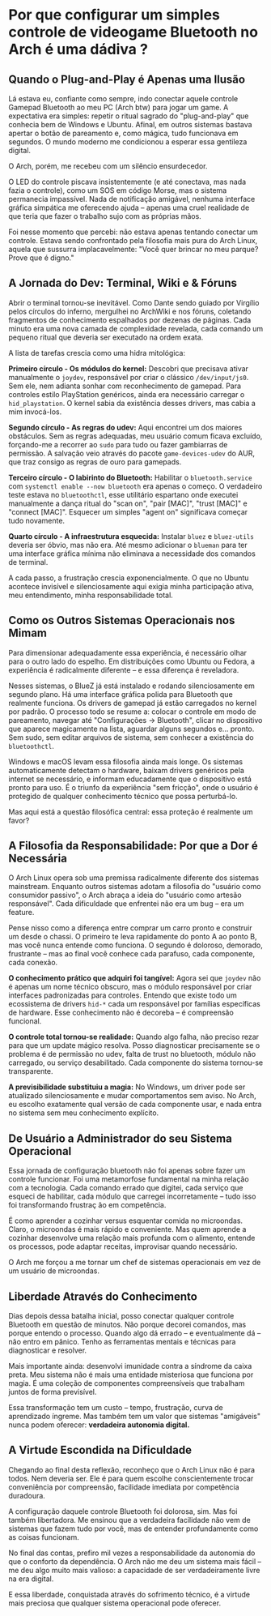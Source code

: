 # Por que configurar um simples controle de videogame Bluetooth no Arch é uma dádiva ?

## Quando o Plug-and-Play é Apenas uma Ilusão

Lá estava eu, confiante como sempre, indo conectar aquele controle Gamepad Bluetooth ao meu PC (Arch btw) para jogar um game. A expectativa era simples: repetir o ritual sagrado do "plug-and-play" que conhecia bem de Windows e Ubuntu. Afinal, em outros sistemas bastava apertar o botão de pareamento e, como mágica, tudo funcionava em segundos. O mundo moderno me condicionou a esperar essa gentileza digital.

O Arch, porém, me recebeu com um silêncio ensurdecedor.

O LED do controle piscava insistentemente (e até conectava, mas nada fazia o controle), como um SOS em código Morse, mas o sistema permanecia impassível. Nada de notificação amigável, nenhuma interface gráfica simpática me oferecendo ajuda – apenas uma cruel realidade de que teria que fazer o trabalho sujo com as próprias mãos.

Foi nesse momento que percebi: não estava apenas tentando conectar um controle. Estava sendo confrontado pela filosofia mais pura do Arch Linux, aquela que sussurra implacavelmente: "Você quer brincar no meu parque? Prove que é digno."

## A Jornada do Dev: Terminal, Wiki e & Fóruns

Abrir o terminal tornou-se inevitável. Como Dante sendo guiado por Virgílio pelos círculos do inferno, mergulhei no ArchWiki e nos fóruns, coletando fragmentos de conhecimento espalhados por dezenas de páginas. Cada minuto era uma nova camada de complexidade revelada, cada comando um pequeno ritual que deveria ser executado na ordem exata.

A lista de tarefas crescia como uma hidra mitológica:

**Primeiro círculo - Os módulos do kernel:** Descobri que precisava ativar manualmente o `joydev`, responsável por criar o clássico `/dev/input/js0`. Sem ele, nem adianta sonhar com reconhecimento de gamepad. Para controles estilo PlayStation genéricos, ainda era necessário carregar o `hid_playstation`. O kernel sabia da existência desses drivers, mas cabia a mim invocá-los.

**Segundo círculo - As regras do udev:** Aqui encontrei um dos maiores obstáculos. Sem as regras adequadas, meu usuário comum ficava excluído, forçando-me a recorrer ao `sudo` para tudo ou fazer gambiarras de permissão. A salvação veio através do pacote `game-devices-udev` do AUR, que traz consigo as regras de ouro para gamepads.

**Terceiro círculo - O labirinto do Bluetooth:** Habilitar o `bluetooth.service` com `systemctl enable --now bluetooth` era apenas o começo. O verdadeiro teste estava no `bluetoothctl`, esse utilitário espartano onde executei manualmente a dança ritual do "scan on", "pair [MAC]", "trust [MAC]" e "connect [MAC]". Esquecer um simples "agent on" significava começar tudo novamente.

**Quarto círculo - A infraestrutura esquecida:** Instalar `bluez` e `bluez-utils` deveria ser óbvio, mas não era. Até mesmo adicionar o `blueman` para ter uma interface gráfica mínima não eliminava a necessidade dos comandos de terminal.

A cada passo, a frustração crescia exponencialmente. O que no Ubuntu acontece invisível e silenciosamente aqui exigia minha participação ativa, meu entendimento, minha responsabilidade total.

## Como os Outros Sistemas Operacionais nos Mimam

Para dimensionar adequadamente essa experiência, é necessário olhar para o outro lado do espelho. Em distribuições como Ubuntu ou Fedora, a experiência é radicalmente diferente – e essa diferença é reveladora.

Nesses sistemas, o BlueZ já está instalado e rodando silenciosamente em segundo plano. Há uma interface gráfica polida para Bluetooth que realmente funciona. Os drivers de gamepad já estão carregados no kernel por padrão. O processo todo se resume a: colocar o controle em modo de pareamento, navegar até "Configurações → Bluetooth", clicar no dispositivo que aparece magicamente na lista, aguardar alguns segundos e... pronto. Sem sudo, sem editar arquivos de sistema, sem conhecer a existência do `bluetoothctl`.

Windows e macOS levam essa filosofia ainda mais longe. Os sistemas automaticamente detectam o hardware, baixam drivers genéricos pela internet se necessário, e informam educadamente que o dispositivo está pronto para uso. É o triunfo da experiência "sem fricção", onde o usuário é protegido de qualquer conhecimento técnico que possa perturbá-lo.

Mas aqui está a questão filosófica central: essa proteção é realmente um favor?

## A Filosofia da Responsabilidade: Por que a Dor é Necessária

O Arch Linux opera sob uma premissa radicalmente diferente dos sistemas mainstream. Enquanto outros sistemas adotam a filosofia do "usuário como consumidor passivo", o Arch abraça a ideia do "usuário como artesão responsável". Cada dificuldade que enfrentei não era um bug – era um feature.

Pense nisso como a diferença entre comprar um carro pronto e construir um desde o chassi. O primeiro te leva rapidamente do ponto A ao ponto B, mas você nunca entende como funciona. O segundo é doloroso, demorado, frustrante – mas ao final você conhece cada parafuso, cada componente, cada conexão.

**O conhecimento prático que adquiri foi tangível:** Agora sei que `joydev` não é apenas um nome técnico obscuro, mas o módulo responsável por criar interfaces padronizadas para controles. Entendo que existe todo um ecossistema de drivers `hid-*` cada um responsável por famílias específicas de hardware. Esse conhecimento não é decoreba – é compreensão funcional.

**O controle total tornou-se realidade:** Quando algo falha, não preciso rezar para que um update mágico resolva. Posso diagnosticar precisamente se o problema é de permissão no udev, falta de trust no bluetooth, módulo não carregado, ou serviço desabilitado. Cada componente do sistema tornou-se transparente.

**A previsibilidade substituiu a magia:** No Windows, um driver pode ser atualizado silenciosamente e mudar comportamentos sem aviso. No Arch, eu escolho exatamente qual versão de cada componente usar, e nada entra no sistema sem meu conhecimento explícito.

## De Usuário a Administrador do seu Sistema Operacional

Essa jornada de configuração bluetooth não foi apenas sobre fazer um controle funcionar. Foi uma metamorfose fundamental na minha relação com a tecnologia. Cada comando errado que digitei, cada serviço que esqueci de habilitar, cada módulo que carregei incorretamente – tudo isso foi transformando frustraç ão em competência.

É como aprender a cozinhar versus esquentar comida no microondas. Claro, o microondas é mais rápido e conveniente. Mas quem aprende a cozinhar desenvolve uma relação mais profunda com o alimento, entende os processos, pode adaptar receitas, improvisar quando necessário.

O Arch me forçou a me tornar um chef de sistemas operacionais em vez de um usuário de microondas.

## Liberdade Através do Conhecimento

Dias depois dessa batalha inicial, posso conectar qualquer controle Bluetooth em questão de minutos. Não porque decorei comandos, mas porque entendo o processo. Quando algo dá errado – e eventualmente dá – não entro em pânico. Tenho as ferramentas mentais e técnicas para diagnosticar e resolver.

Mais importante ainda: desenvolvi imunidade contra a síndrome da caixa preta. Meu sistema não é mais uma entidade misteriosa que funciona por magia. É uma coleção de componentes compreensíveis que trabalham juntos de forma previsível.

Essa transformação tem um custo – tempo, frustração, curva de aprendizado íngreme. Mas também tem um valor que sistemas "amigáveis" nunca podem oferecer: **verdadeira autonomia digital.**

## A Virtude Escondida na Dificuldade

Chegando ao final desta reflexão, reconheço que o Arch Linux não é para todos. Nem deveria ser. Ele é para quem escolhe conscientemente trocar conveniência por compreensão, facilidade imediata por competência duradoura.

A configuração daquele controle Bluetooth foi dolorosa, sim. Mas foi também libertadora. Me ensinou que a verdadeira facilidade não vem de sistemas que fazem tudo por você, mas de entender profundamente como as coisas funcionam.

No final das contas, prefiro mil vezes a responsabilidade da autonomia do que o conforto da dependência. O Arch não me deu um sistema mais fácil – me deu algo muito mais valioso: a capacidade de ser verdadeiramente livre na era digital.

E essa liberdade, conquistada através do sofrimento técnico, é a virtude mais preciosa que qualquer sistema operacional pode oferecer.